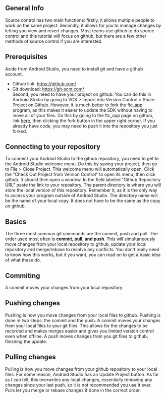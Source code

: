 ## General Info
  Source control has two main functions: firstly, it allows multiple people to work on the same project. Secondly, it allows for you to manage changes by letting you view and revert changes. Most teams use github to do source control and this tutorial will focus on github, but there are a few other methods of source control if you are interested.
## Prerequisites
  Aside from Android Studio, you need to install git and have a github account.
  - Github link: https://github.com/
  - Git download: https://git-scm.com/  
  Second, you need to have your project on github. You can do this in Android Studio by going to VCS > Import into Version Control > Share Project on Github. However, it is much better to fork the ftc_app program, as this makes it easier to update the SDK without having to move all of your files. Do this by going to the ftc_app page on github, link [here](https://github.com/ftctechnh/ftc_app), then clicking the fork button in the upper right corner. If you already have code, you may need to push it into the repository you just forked.
## Connecting to your repository
  To connect your Android Studio to the github repository, you need to get to the Android Studio welcome menu. Do this by saving your project, then go to File > Close Project. This welcome menu will automatically open. Click the "Check Out Project from Version Control" to open its menu, then click github. It should then open a window. In the field labeled "Github Repository URL" paste the link to your repository. The parent directory is where you will store the local version of this repository. Remember it, as it is the only way to access your program outside of Android Studio. The directory name will be the name of your local copy. It does not have to be the same as the copy on github.
## Basics
  The three most common git commands are the commit, push and pull. The order used most often is **commit, pull, and push**. This will simultaneously move changes from your local repository to github, update your local repository and merge/rebase to resolve any conflicts. You don't really need to know how this works, but it you want, you can read on to get a basic idea of what these do.
## Commiting
  A commit moves your changes from your local repository 
## Pushing changes
  Pushing is how you move changes from your local files to github. Pushing is done in two steps: the commit and the push. A commit moves your changes from your local files to your git files. This allows for the changes to be recorded and makes merges easier and gives you limited version control even when offline. A push moves changes from you git files to github, finishing the update.
## Pulling changes
  Pulling is how you move changes from your github repository to your local files. For some reason, Android Studio has an Update Project button. As far as I can tell, this overwrites any local changes, essentially removing any changes since your last push, so it is not recommended you use it ever. Pulls let you merge or rebase changes if done in the correct order.
